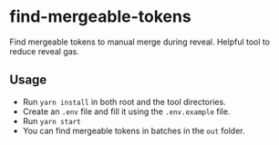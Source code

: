 # find-mergeable-tokens
Find mergeable tokens to manual merge during reveal. Helpful tool to reduce reveal gas.

## Usage
- Run `yarn install` in both root and the tool directories.
- Create an `.env` file and fill it using the `.env.example` file.
- Run `yarn start`
- You can find mergeable tokens in batches in the `out` folder.

